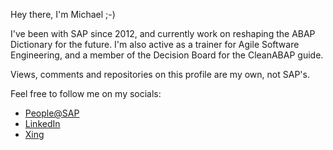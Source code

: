 Hey there, I'm Michael ;-) 

I've been with SAP since 2012, and currently work on reshaping the ABAP Dictionary for the future. I'm also active as a trainer for Agile Software Engineering, and a member of the Decision Board for the CleanABAP guide.

Views, comments and repositories on this profile are my own, not SAP's.

Feel free to follow me on my socials:
- [People@SAP](https://people.sap.com/michael.sauter)
- [LinkedIn](https://www.linkedin.com/in/sautermichael/)
- [Xing](https://www.xing.com/profile/Michael_Sauter39)
